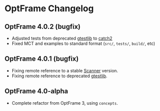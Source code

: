 
# OptFrame Changelog

## OptFrame 4.0.2 (bugfix)

- Adjusted tests from deprecated [gtestlib](https://github.com/google/googletest) to [catch2](https://github.com/catchorg/Catch2)
- Fixed MCT and examples to standard format (`src/`, `tests/`, `build/`, etc)


## OptFrame 4.0.1 (bugfix)

- Fixing remote reference to a stable [Scanner](https://github.com/optframe/scannerpp) version.
- Fixing remote reference to deprecated [gtestlib](https://github.com/google/googletest).

## OptFrame 4.0-alpha

- Complete refactor from OptFrame 3, using `concepts`.